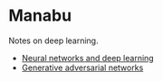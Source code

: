 # Manabu

Notes on deep learning.

- [Neural networks and deep learning](neural-networks-and-deep-learning.md)
- [Generative adversarial networks](generative-adversarial-networks.md)
